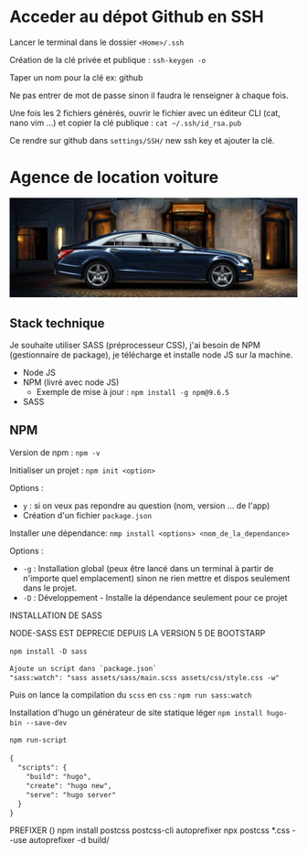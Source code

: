 ﻿# Acceder au dépot Github en SSH

Lancer le terminal dans le dossier `<Home>/.ssh`

Création de la clé privée et publique : `ssh-keygen -o`

Taper un nom pour la clé ex: github

Ne pas entrer de mot de passe sinon il faudra le renseigner à chaque fois.

Une fois les 2 fichiers générés, ouvrir le fichier avec un éditeur CLI (cat, nano vim ...) et copier la clé publique  : `cat ~/.ssh/id_rsa.pub`

Ce rendre sur github dans `settings/SSH/` new ssh key et ajouter la clé.



# Agence de location voiture
 
 [![](https://github.com/Eric-dev13/Agence_location_voiture/blob/main/assets/images/background.jpg)]( https://eric-dev13.github.io/Agence_location_voiture/)

## Stack technique
Je souhaite utiliser SASS (préprocesseur CSS), j'ai besoin de NPM (gestionnaire de package), je télécharge et installe node JS sur la machine.

- Node JS
- NPM (livré avec node JS) 
    - Exemple de mise à jour : `npm install -g npm@9.6.5`
- SASS


## NPM

Version de npm : `npm -v`

Initialiser un projet : `npm init <option>` 

Options :
- `y` : si on veux pas repondre au question (nom, version ... de l'app)
- Création d'un fichier `package.json`

Installer une dépendance: `nmp install <options> <nom_de_la_dependance>`

Options :
- `-g` : Installation global (peux être lancé dans un terminal à partir de n'importe quel emplacement) sinon ne rien mettre et dispos seulement dans le projet.
- `-D` : Développement - Installe la dépendance seulement pour ce projet

INSTALLATION DE SASS

NODE-SASS EST DEPRECIE DEPUIS LA VERSION 5 DE BOOTSTARP

`npm install -D sass`
````
Ajoute un script dans `package.json`
"sass:watch": "sass assets/sass/main.scss assets/css/style.css -w"
````

Puis on lance la compilation du `scss` en `css` : `npm run sass:watch`

Installation d'hugo un générateur de site statique léger
`npm install hugo-bin --save-dev`

````
npm run-script

{
  "scripts": {
    "build": "hugo",
    "create": "hugo new",
    "serve": "hugo server"
  }
}
````

PREFIXER ()
npm install postcss postcss-cli autoprefixer
npx postcss *.css --use autoprefixer -d build/

